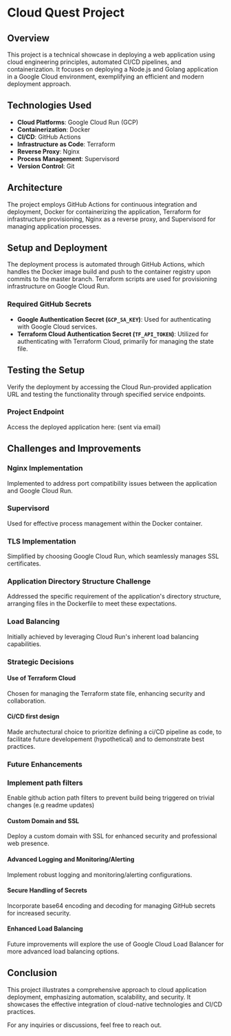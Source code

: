 # Cloud Quest Project

## Overview
This project is a technical showcase in deploying a web application using cloud engineering principles, automated CI/CD pipelines, and containerization. It focuses on deploying a Node.js and Golang application in a Google Cloud environment, exemplifying an efficient and modern deployment approach.

## Technologies Used
- **Cloud Platforms**: Google Cloud Run (GCP)
- **Containerization**: Docker
- **CI/CD**: GitHub Actions
- **Infrastructure as Code**: Terraform
- **Reverse Proxy**: Nginx
- **Process Management**: Supervisord
- **Version Control**: Git

## Architecture
The project employs GitHub Actions for continuous integration and deployment, Docker for containerizing the application, Terraform for infrastructure provisioning, Nginx as a reverse proxy, and Supervisord for managing application processes.

## Setup and Deployment
The deployment process is automated through GitHub Actions, which handles the Docker image build and push to the container registry upon commits to the master branch. Terraform scripts are used for provisioning infrastructure on Google Cloud Run.

### Required GitHub Secrets
- **Google Authentication Secret (`GCP_SA_KEY`)**: Used for authenticating with Google Cloud services.
- **Terraform Cloud Authentication Secret (`TF_API_TOKEN`)**: Utilized for authenticating with Terraform Cloud, primarily for managing the state file.

## Testing the Setup
Verify the deployment by accessing the Cloud Run-provided application URL and testing the functionality through specified service endpoints.

### Project Endpoint
Access the deployed application here: (sent via email)

## Challenges and Improvements

### Nginx Implementation
Implemented to address port compatibility issues between the application and Google Cloud Run.

### Supervisord
Used for effective process management within the Docker container.

### TLS Implementation
Simplified by choosing Google Cloud Run, which seamlessly manages SSL certificates.

### Application Directory Structure Challenge
Addressed the specific requirement of the application's directory structure, arranging files in the Dockerfile to meet these expectations.

### Load Balancing
Initially achieved by leveraging Cloud Run's inherent load balancing capabilities. 

### Strategic Decisions

#### Use of Terraform Cloud
Chosen for managing the Terraform state file, enhancing security and collaboration.

#### Ci/CD first design
Made archutectural choice to prioritize defining a ci/CD pipeline as code, to facilitate future developement (hypothetical) and to demonstrate best practices.

### Future Enhancements

### Implement path filters
Enable github action path filters to prevent build being triggered on trivial changes (e.g readme updates)

#### Custom Domain and SSL
Deploy a custom domain with SSL for enhanced security and professional web presence.

#### Advanced Logging and Monitoring/Alerting
Implement robust logging and monitoring/alerting configurations.

#### Secure Handling of Secrets
Incorporate base64 encoding and decoding for managing GitHub secrets for increased security.

#### Enhanced Load Balancing
Future improvements will explore the use of Google Cloud Load Balancer for more advanced load balancing options.

## Conclusion
This project illustrates a comprehensive approach to cloud application deployment, emphasizing automation, scalability, and security. It showcases the effective integration of cloud-native technologies and CI/CD practices.

For any inquiries or discussions, feel free to reach out.
